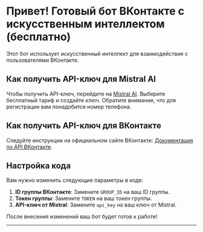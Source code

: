 # Привет! Готовый бот ВКонтакте с искусственным интеллектом (бесплатно)

Этот бот использует искусственный интеллект для взаимодействия с пользователями ВКонтакте. 

## Как получить API-ключ для Mistral AI

Чтобы получить API-ключ, перейдите на [Mistral AI](https://console.mistral.ai/api-keys/). Выберите бесплатный тариф и создайте ключ. Обратите внимание, что для регистрации вам понадобится номер телефона.

## Как получить API-ключ для ВКонтакте

Следуйте инструкции на официальном сайте ВКонтакте: [Документация по API ВКонтакте](https://dev.vk.com/en/api/bots/getting-started).

## Настройка кода

Вам нужно изменить следующие параметры в коде:

1. **ID группы ВКонтакте**: Замените `GROUP_ID` на ваш ID группы.
2. **Токен группы**: Замените `TOKEN` на ваш токен группы.
3. **API-ключ от Mistral**: Замените `api_key` на ваш ключ от Mistral.

После внесения изменений ваш бот будет готов к работе!

---
